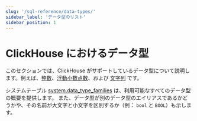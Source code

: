 ```yaml
---
slug: '/sql-reference/data-types/'
sidebar_label: 'データ型のリスト'
sidebar_position: 1
---
```



# ClickHouse におけるデータ型

このセクションでは、ClickHouse がサポートしているデータ型について説明します。例えば、[整数](int-uint.md)、[浮動小数点数](float.md)、および [文字列](string.md) です。

システムテーブル [system.data_type_families](/operations/system-tables/data_type_families) は、利用可能なすべてのデータ型の概要を提供します。
また、データ型が別のデータ型のエイリアスであるかどうかや、その名前が大文字と小文字を区別するか（例： `bool` と `BOOL`）も示します。
